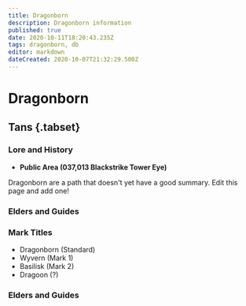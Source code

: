 ```yaml
---
title: Dragonborn
description: Dragonborn information
published: true
date: 2020-10-11T18:20:43.235Z
tags: dragonborn, db
editor: markdown
dateCreated: 2020-10-07T21:32:29.500Z
---
```


# Dragonborn
  ## Tans {.tabset}
  ### Lore and History
 - **Public Area (037,013 Blackstrike Tower Eye)**
 
 Dragonborn are a path that doesn't yet have a good summary. Edit this page and add one!
### Elders and Guides
### Mark Titles
 - Dragonborn (Standard)
 - Wyvern (Mark 1)
 - Basilisk (Mark 2)
 - Dragoon (?)
  
### Elders and Guides
  
 
 